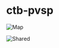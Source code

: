 # ctb-pvsp
![Map](https://github.com/user-attachments/assets/bf9c64e3-77a0-4805-b44d-7d1f86185b2b)

![Shared](https://github.com/user-attachments/assets/46f49f7e-abeb-4d04-a4d3-8ea72d7bf433)
